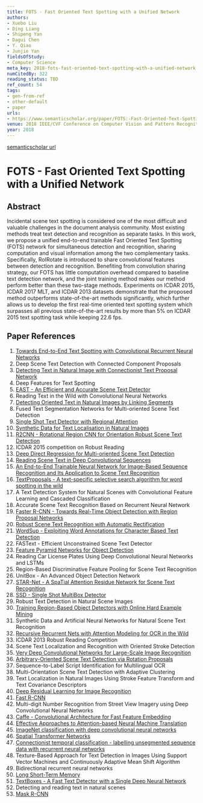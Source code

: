 ```yaml
---
title: FOTS - Fast Oriented Text Spotting with a Unified Network
authors:
- Xuebo Liu
- Ding Liang
- Shipeng Yan
- Dagui Chen
- Y. Qiao
- Junjie Yan
fieldsOfStudy:
- Computer Science
meta_key: 2018-fots-fast-oriented-text-spotting-with-a-unified-network
numCitedBy: 322
reading_status: TBD
ref_count: 54
tags:
- gen-from-ref
- other-default
- paper
urls:
- https://www.semanticscholar.org/paper/FOTS:-Fast-Oriented-Text-Spotting-with-a-Unified-Liu-Liang/ee03d4a310e551c892dd4674b0dc36c7a11b8652?sort=total-citations
venue: 2018 IEEE/CVF Conference on Computer Vision and Pattern Recognition
year: 2018
---
```


[semanticscholar url](https://www.semanticscholar.org/paper/FOTS:-Fast-Oriented-Text-Spotting-with-a-Unified-Liu-Liang/ee03d4a310e551c892dd4674b0dc36c7a11b8652?sort=total-citations)

# FOTS - Fast Oriented Text Spotting with a Unified Network

## Abstract

Incidental scene text spotting is considered one of the most difficult and valuable challenges in the document analysis community. Most existing methods treat text detection and recognition as separate tasks. In this work, we propose a unified end-to-end trainable Fast Oriented Text Spotting (FOTS) network for simultaneous detection and recognition, sharing computation and visual information among the two complementary tasks. Specifically, RoIRotate is introduced to share convolutional features between detection and recognition. Benefiting from convolution sharing strategy, our FOTS has little computation overhead compared to baseline text detection network, and the joint training method makes our method perform better than these two-stage methods. Experiments on ICDAR 2015, ICDAR 2017 MLT, and ICDAR 2013 datasets demonstrate that the proposed method outperforms state-of-the-art methods significantly, which further allows us to develop the first real-time oriented text spotting system which surpasses all previous state-of-the-art results by more than 5% on ICDAR 2015 text spotting task while keeping 22.6 fps.

## Paper References

1. [Towards End-to-End Text Spotting with Convolutional Recurrent Neural Networks](2017-towards-end-to-end-text-spotting-with-convolutional-recurrent-neural-networks)
2. Deep Scene Text Detection with Connected Component Proposals
3. [Detecting Text in Natural Image with Connectionist Text Proposal Network](2016-detecting-text-in-natural-image-with-connectionist-text-proposal-network)
4. Deep Features for Text Spotting
5. [EAST - An Efficient and Accurate Scene Text Detector](2017-east-an-efficient-and-accurate-scene-text-detector)
6. Reading Text in the Wild with Convolutional Neural Networks
7. [Detecting Oriented Text in Natural Images by Linking Segments](2017-detecting-oriented-text-in-natural-images-by-linking-segments)
8. Fused Text Segmentation Networks for Multi-oriented Scene Text Detection
9. [Single Shot Text Detector with Regional Attention](2017-single-shot-text-detector-with-regional-attention)
10. [Synthetic Data for Text Localisation in Natural Images](2016-synthetic-data-for-text-localisation-in-natural-images)
11. [R2CNN - Rotational Region CNN for Orientation Robust Scene Text Detection](2017-r2cnn-rotational-region-cnn-for-orientation-robust-scene-text-detection)
12. ICDAR 2015 competition on Robust Reading
13. [Deep Direct Regression for Multi-oriented Scene Text Detection](2017-deep-direct-regression-for-multi-oriented-scene-text-detection)
14. [Reading Scene Text in Deep Convolutional Sequences](2016-reading-scene-text-in-deep-convolutional-sequences)
15. [An End-to-End Trainable Neural Network for Image-Based Sequence Recognition and Its Application to Scene Text Recognition](2017-an-end-to-end-trainable-neural-network-for-image-based-sequence-recognition-and-its-application-to-scene-text-recognition)
16. [TextProposals - A text-specific selective search algorithm for word spotting in the wild](2017-textproposals-a-text-specific-selective-search-algorithm-for-word-spotting-in-the-wild)
17. A Text Detection System for Natural Scenes with Convolutional Feature Learning and Cascaded Classification
18. Accurate Scene Text Recognition Based on Recurrent Neural Network
19. [Faster R-CNN - Towards Real-Time Object Detection with Region Proposal Networks](2015-faster-r-cnn.md)
20. [Robust Scene Text Recognition with Automatic Rectification](2016-robust-scene-text-recognition-with-automatic-rectification)
21. [WordSup - Exploiting Word Annotations for Character Based Text Detection](2017-wordsup-exploiting-word-annotations-for-character-based-text-detection)
22. FASText - Efficient Unconstrained Scene Text Detector
23. [Feature Pyramid Networks for Object Detection](2017-feature-pyramid-networks-for-object-detection)
24. Reading Car License Plates Using Deep Convolutional Neural Networks and LSTMs
25. Region-Based Discriminative Feature Pooling for Scene Text Recognition
26. UnitBox - An Advanced Object Detection Network
27. [STAR-Net - A SpaTial Attention Residue Network for Scene Text Recognition](2016-star-net-a-spatial-attention-residue-network-for-scene-text-recognition)
28. [SSD - Single Shot MultiBox Detector](2016-ssd-net.md)
29. Robust Text Detection in Natural Scene Images
30. [Training Region-Based Object Detectors with Online Hard Example Mining](2016-training-region-based-object-detectors-with-online-hard-example-mining)
31. Synthetic Data and Artificial Neural Networks for Natural Scene Text Recognition
32. [Recursive Recurrent Nets with Attention Modeling for OCR in the Wild](2016-recursive-recurrent-nets-with-attention-modeling-for-ocr-in-the-wild)
33. ICDAR 2013 Robust Reading Competition
34. Scene Text Localization and Recognition with Oriented Stroke Detection
35. [Very Deep Convolutional Networks for Large-Scale Image Recognition](2014-vggnet.md)
36. [Arbitrary-Oriented Scene Text Detection via Rotation Proposals](2018-arbitrary-oriented-scene-text-detection-via-rotation-proposals)
37. Sequence-to-Label Script Identification for Multilingual OCR
38. Multi-Orientation Scene Text Detection with Adaptive Clustering
39. Text Localization in Natural Images Using Stroke Feature Transform and Text Covariance Descriptors
40. [Deep Residual Learning for Image Recognition](2015-resnet.md)
41. [Fast R-CNN](2015-fast-r-cnn)
42. Multi-digit Number Recognition from Street View Imagery using Deep Convolutional Neural Networks
43. [Caffe - Convolutional Architecture for Fast Feature Embedding](2014-caffe-convolutional-architecture-for-fast-feature-embedding)
44. [Effective Approaches to Attention-based Neural Machine Translation](2015-effective-approaches-to-attention-based-neural-machine-translation)
45. [ImageNet classification with deep convolutional neural networks](2012-alexnet.md)
46. [Spatial Transformer Networks](2015-spatial-transformer-networks)
47. [Connectionist temporal classification - labelling unsegmented sequence data with recurrent neural networks](2006-connectionist-temporal-classification-labelling-unsegmented-sequence-data-with-recurrent-neural-networks)
48. Texture-Based Approach for Text Detection in Images Using Support Vector Machines and Continuously Adaptive Mean Shift Algorithm
49. Bidirectional recurrent neural networks
50. [Long Short-Term Memory](1997-long-short-term-memory)
51. [TextBoxes - A Fast Text Detector with a Single Deep Neural Network](2017-textboxes-a-fast-text-detector-with-a-single-deep-neural-network)
52. Detecting and reading text in natural scenes
53. [Mask R-CNN](2017-mask-r-cnn.md)
